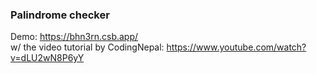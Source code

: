 ### Palindrome checker
Demo: https://bhn3rn.csb.app/ <br/>
w/ the video tutorial by CodingNepal: https://www.youtube.com/watch?v=dLU2wN8P6yY
